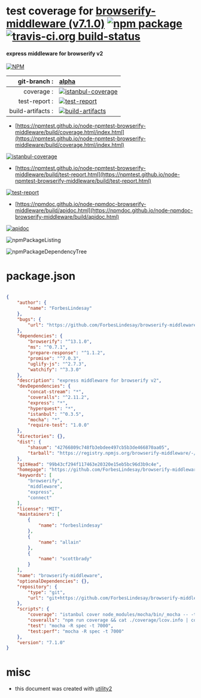 # test coverage for  [browserify-middleware (v7.1.0)](https://github.com/ForbesLindesay/browserify-middleware#readme)  [![npm package](https://img.shields.io/npm/v/npmtest-browserify-middleware.svg?style=flat-square)](https://www.npmjs.org/package/npmtest-browserify-middleware) [![travis-ci.org build-status](https://api.travis-ci.org/npmtest/node-npmtest-browserify-middleware.svg)](https://travis-ci.org/npmtest/node-npmtest-browserify-middleware)
#### express middleware for browserify v2

[![NPM](https://nodei.co/npm/browserify-middleware.png?downloads=true&downloadRank=true&stars=true)](https://www.npmjs.com/package/browserify-middleware)

| git-branch : | [alpha](https://github.com/npmtest/node-npmtest-browserify-middleware/tree/alpha)|
|--:|:--|
| coverage : | [![istanbul-coverage](https://npmtest.github.io/node-npmtest-browserify-middleware/build/coverage.badge.svg)](https://npmtest.github.io/node-npmtest-browserify-middleware/build/coverage.html/index.html)|
| test-report : | [![test-report](https://npmtest.github.io/node-npmtest-browserify-middleware/build/test-report.badge.svg)](https://npmtest.github.io/node-npmtest-browserify-middleware/build/test-report.html)|
| build-artifacts : | [![build-artifacts](https://npmtest.github.io/node-npmtest-browserify-middleware/glyphicons_144_folder_open.png)](https://github.com/npmtest/node-npmtest-browserify-middleware/tree/gh-pages/build)|

- [https://npmtest.github.io/node-npmtest-browserify-middleware/build/coverage.html/index.html](https://npmtest.github.io/node-npmtest-browserify-middleware/build/coverage.html/index.html)

[![istanbul-coverage](https://npmtest.github.io/node-npmtest-browserify-middleware/build/screenCapture.buildCi.browser.%252Ftmp%252Fbuild%252Fcoverage.lib.html.png)](https://npmtest.github.io/node-npmtest-browserify-middleware/build/coverage.html/index.html)

- [https://npmtest.github.io/node-npmtest-browserify-middleware/build/test-report.html](https://npmtest.github.io/node-npmtest-browserify-middleware/build/test-report.html)

[![test-report](https://npmtest.github.io/node-npmtest-browserify-middleware/build/screenCapture.buildCi.browser.%252Ftmp%252Fbuild%252Ftest-report.html.png)](https://npmtest.github.io/node-npmtest-browserify-middleware/build/test-report.html)

- [https://npmdoc.github.io/node-npmdoc-browserify-middleware/build/apidoc.html](https://npmdoc.github.io/node-npmdoc-browserify-middleware/build/apidoc.html)

[![apidoc](https://npmdoc.github.io/node-npmdoc-browserify-middleware/build/screenCapture.buildCi.browser.%252Ftmp%252Fbuild%252Fapidoc.html.png)](https://npmdoc.github.io/node-npmdoc-browserify-middleware/build/apidoc.html)

![npmPackageListing](https://npmtest.github.io/node-npmtest-browserify-middleware/build/screenCapture.npmPackageListing.svg)

![npmPackageDependencyTree](https://npmtest.github.io/node-npmtest-browserify-middleware/build/screenCapture.npmPackageDependencyTree.svg)



# package.json

```json

{
    "author": {
        "name": "ForbesLindesay"
    },
    "bugs": {
        "url": "https://github.com/ForbesLindesay/browserify-middleware/issues"
    },
    "dependencies": {
        "browserify": "^13.1.0",
        "ms": "^0.7.1",
        "prepare-response": "^1.1.2",
        "promise": "^7.0.3",
        "uglify-js": "^2.7.3",
        "watchify": "^3.3.0"
    },
    "description": "express middleware for browserify v2",
    "devDependencies": {
        "concat-stream": "*",
        "coveralls": "^2.11.2",
        "express": "*",
        "hyperquest": "*",
        "istanbul": "^0.3.5",
        "mocha": "*",
        "require-test": "1.0.0"
    },
    "directories": {},
    "dist": {
        "shasum": "42766809c748fb3ebdee497cb5b3de466870aa05",
        "tarball": "https://registry.npmjs.org/browserify-middleware/-/browserify-middleware-7.1.0.tgz"
    },
    "gitHead": "99b43cf294f117463e20320e15eb5bc96d3b9c4e",
    "homepage": "https://github.com/ForbesLindesay/browserify-middleware#readme",
    "keywords": [
        "browserify",
        "middleware",
        "express",
        "connect"
    ],
    "license": "MIT",
    "maintainers": [
        {
            "name": "forbeslindesay"
        },
        {
            "name": "allain"
        },
        {
            "name": "scottbrady"
        }
    ],
    "name": "browserify-middleware",
    "optionalDependencies": {},
    "repository": {
        "type": "git",
        "url": "git+https://github.com/ForbesLindesay/browserify-middleware.git"
    },
    "scripts": {
        "coverage": "istanbul cover node_modules/mocha/bin/_mocha -- -t 7000",
        "coveralls": "npm run coverage && cat ./coverage/lcov.info | coveralls",
        "test": "mocha -R spec -t 7000",
        "test:perf": "mocha -R spec -t 7000"
    },
    "version": "7.1.0"
}
```



# misc
- this document was created with [utility2](https://github.com/kaizhu256/node-utility2)
